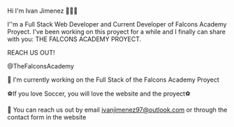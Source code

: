 Hi I'm Ivan Jimenez 🙋🏻‍♂️

I''m a Full Stack Web Developer and Current Developer of Falcons Academy Proyect. I've been working on this proyect for a while and I finally can share with you: THE FALCONS ACADEMY PROYECT.

REACH US OUT!

@TheFalconsAcademy

🦅 I'm currently working on the Full Stack of the Falcons Academy Proyect

⚽If you love Soccer, you will love the website and the proyect⚽

📧 You can reach us out by email ivanjimenez97@outlook.com or through the contact form in the website